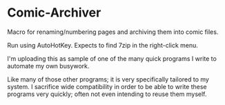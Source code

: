 # Comic-Archiver

Macro for renaming/numbering pages and archiving them into comic files.

Run using AutoHotKey.
Expects to find 7zip in the right-click menu.

I'm uploading this as sample of one of the many quick programs I write to automate my own busywork.

Like many of those other programs; it is very specifically tailored to my system. I sacrifice wide compatibility in order to be able to write these programs very quickly; often not even intending to reuse them myself.
